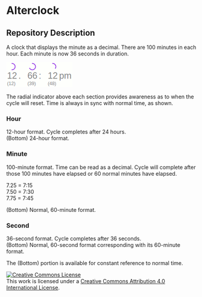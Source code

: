 Alterclock
===========

## Repository Description
A clock that displays the minute as a decimal. There are 100 minutes in each hour. Each minute is now 36 seconds in duration.

![Alterclock prototype](https://github.com/The13thDoc/alterclock/blob/master/docs/alter-clock-175x66.gif)

The radial indicator above each section provides awareness as to when the cycle will reset. Time is always in sync with normal time, as shown.

### Hour
12-hour format. Cycle completes after 24 hours.  
(Bottom) 24-hour format.

### Minute
100-minute format. Time can be read as a decimal. Cycle will complete after those 100 minutes have elapsed or 60 normal minutes have elapsed.

7.25 = 7:15  
7.50 = 7:30  
7.75 = 7:45  

(Bottom) Normal, 60-minute format.

### Second
36-second format. Cycle completes after 36 seconds.  
(Bottom) Normal, 60-second format corresponding with its 60-minute format.

The (Bottom) portion is available for constant reference to normal time.

<a rel="license" href="http://creativecommons.org/licenses/by/4.0/"><img alt="Creative Commons License" style="border-width:0" src="https://i.creativecommons.org/l/by/4.0/88x31.png" /></a><br />This work is licensed under a <a rel="license" href="http://creativecommons.org/licenses/by/4.0/">Creative Commons Attribution 4.0 International License</a>.
